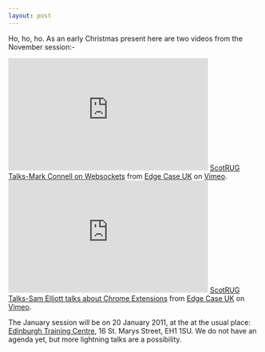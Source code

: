 ```yaml
---
layout: post
---
```


Ho, ho, ho. As an early Christmas present here are two videos from the November session:-

<iframe src="http://player.vimeo.com/video/17636959" width="400" height="225" frameborder="0">
</iframe>
<a href="http://vimeo.com/17636959">ScotRUG Talks-Mark Connell on Websockets</a> from <a href="http://vimeo.com/edgecaseuk">Edge Case UK</a> on <a href="http://vimeo.com">Vimeo</a>.

<iframe src="http://player.vimeo.com/video/17637034" width="400" height="225" frameborder="0">
</iframe>
<a href="http://vimeo.com/17637034">ScotRUG Talks-Sam Elliott talks about Chrome Extensions</a> from <a href="http://vimeo.com/edgecaseuk">Edge Case UK</a> on <a href="http://vimeo.com">Vimeo</a>.

The January session will be on 20 January 2011, at the at the usual place: [Edinburgh Training Centre](http://maps.google.co.uk/maps?client=safari&q=EH1+1SU&oe=UTF-8&ie=UTF8&hl=en&hq=&hnear=Edinburgh+EH1+1SU,+United+Kingdom&z=15), 16 St. Marys Street, EH1 1SU. We do not have an agenda yet, but more lightning talks are a possibility.
